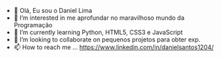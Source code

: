 - 👋  Olá, Eu sou o Daniel Lima
- 👀 I’m interested in  me aprofundar no maravilhoso mundo da Programação
- 🌱 I’m currently learning  Python, HTML5, CSS3 e JavaScript
- 💞️ I’m looking to collaborate on  pequenos projetos para obter exp.
- 📫 How to reach me ... https://www.linkedin.com/in/danielsantos1204/

<!---
DanielLima1204/DanielLima1204 is a ✨ special ✨ repository because its `README.md` (this file) appears on your GitHub profile.
You can click the Preview link to take a look at your changes.
--->

